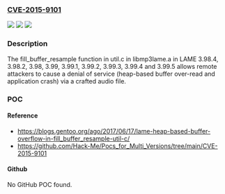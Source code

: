 ### [CVE-2015-9101](https://cve.mitre.org/cgi-bin/cvename.cgi?name=CVE-2015-9101)
![](https://img.shields.io/static/v1?label=Product&message=n%2Fa&color=blue)
![](https://img.shields.io/static/v1?label=Version&message=n%2Fa&color=blue)
![](https://img.shields.io/static/v1?label=Vulnerability&message=n%2Fa&color=brighgreen)

### Description

The fill_buffer_resample function in util.c in libmp3lame.a in LAME 3.98.4, 3.98.2, 3.98, 3.99, 3.99.1, 3.99.2, 3.99.3, 3.99.4 and 3.99.5 allows remote attackers to cause a denial of service (heap-based buffer over-read and application crash) via a crafted audio file.

### POC

#### Reference
- https://blogs.gentoo.org/ago/2017/06/17/lame-heap-based-buffer-overflow-in-fill_buffer_resample-util-c/
- https://github.com/Hack-Me/Pocs_for_Multi_Versions/tree/main/CVE-2015-9101

#### Github
No GitHub POC found.

